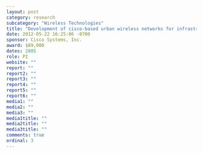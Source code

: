 ```yaml
---
layout: post
category: research
subcategory: "Wireless Technologies"
title: "Development of cisco-based urban wireless networks for infrastructure surveillance and public fleet communications"
date: 2012-05-22 16:25:06 -0700
sponsor: Cisco Systems, Inc.
award: $89,000
dates: 2005
role: PI
website: ""
report: ""
report2: ""
report3: ""
report4: ""
report5: ""
report6: ""
media1: ""
media2: ""
media3: ""
media1title: ""
media2title: ""
media3title: ""
comments: true
ordinal: 3
---
```


